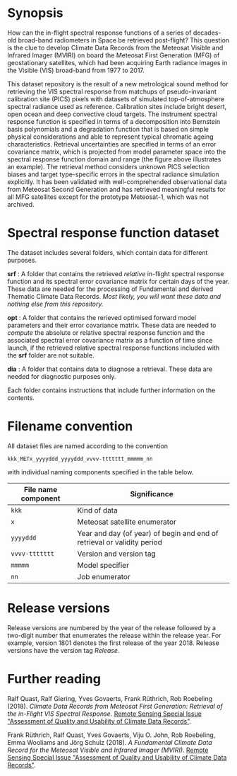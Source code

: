 # Synopsis

How can the in-flight spectral response functions of a series of decades-old broad-band radiometers in Space be retrieved post-flight? This question is the clue to develop Climate Data Records from the Meteosat Visible and Infrared Imager (MVIRI) on board the Meteosat First Generation (MFG) of geostationary satellites, which had been acquiring Earth radiance images in the Visible (VIS) broad-band from 1977 to 2017.

This dataset repository is the result of a new metrological sound method for retrieving the VIS spectral response from matchups of pseudo-invariant calibration site (PICS) pixels with datasets of simulated top-of-atmosphere spectral radiance used as reference. Calibration sites include bright desert, open ocean and deep convective cloud targets. The instrument spectral response function is specified in terms of a decomposition into Bernstein basis polynomials and a degradation function that is based on simple physical considerations and able to represent typical chromatic ageing characteristics. Retrieval uncertainties are specified in terms of an error covariance matrix, which is projected from model parameter space into the
spectral response function domain and range (the figure above illustrates an example). The retrieval method considers unknown PICS selection biases and target type-specific errors in the spectral radiance simulation explicitly. It has been validated with well-comprehended observational data from Meteosat Second Generation and has retrieved meaningful results for all MFG satellites except for the prototype Meteosat-1, which was not archived.

# Spectral response function dataset

The dataset includes several folders, which contain data for different purposes.

**srf**
:  A folder that contains the retrieved *relative* in-flight spectral response function and its spectral error covariance matrix for certain days of the year. These data are needed for the processing of Fundamental and derived Thematic Climate Data Records. *Most likely, you will want these data and nothing else from this repository.* 

**opt**
:  A folder that contains the rerieved optimised forward model parameters and their error covariance matrix. These data are needed to *compute* the absolute or relative spectral response function and the associated spectral error covariance matrix as a function of time since launch, if the retrieved relative spectral response functions included with the **srf** folder are not suitable.

**dia**
:  A folder that contains data to diagnose a retrieval. These data are needed for diagnostic purposes only.

Each folder contains instructions that include further information on the contents.

# Filename convention

All dataset files are named according to the convention

    kkk_METx_yyyyddd_yyyyddd_vvvv-ttttttt_mmmmm_nn

with individual naming components specified in the table below.  

| **File name component** | **Significance**              |
|-------------------------|-------------------------------|
| `kkk`                   | Kind of data                  |
| `x`                     | Meteosat satellite enumerator |
| `yyyyddd`               | Year and day (of year) of begin and end of retrieval or validity period |
| `vvvv-ttttttt`          | Version and version tag       |
| `mmmmm`                 | Model specifier               |
| `nn`                    | Job enumerator                |

# Release versions

Release versions are numbered by the year of the release followed by a two-digit number that enumerates the release within the release year. For example, version 1801 denotes the first release of the year 2018. Release versions have the version tag *Release*.

# Further reading

Ralf Quast, Ralf Giering, Yves Govaerts, Frank Rüthrich, Rob Roebeling (2018). *Climate Data Records from Meteosat First Generation: Retrieval of the in-Flight VIS Spectral Response*. [Remote Sensing Special Issue "Assessment of Quality and Usability of Climate Data Records"](https://www.mdpi.com/journal/remotesensing/special_issues/assessment_cdr).

Frank Rüthrich, Ralf Quast, Yves Govaerts, Viju O. John, Rob Roebeling, Emma Wooliams and Jörg Schulz (2018). *A Fundamental Climate Data Record for the Meteosat Visible and Infrared Imager (MVIRI)*. [Remote Sensing Special Issue "Assessment of Quality and Usability of Climate Data Records"](https://www.mdpi.com/journal/remotesensing/special_issues/assessment_cdr).
